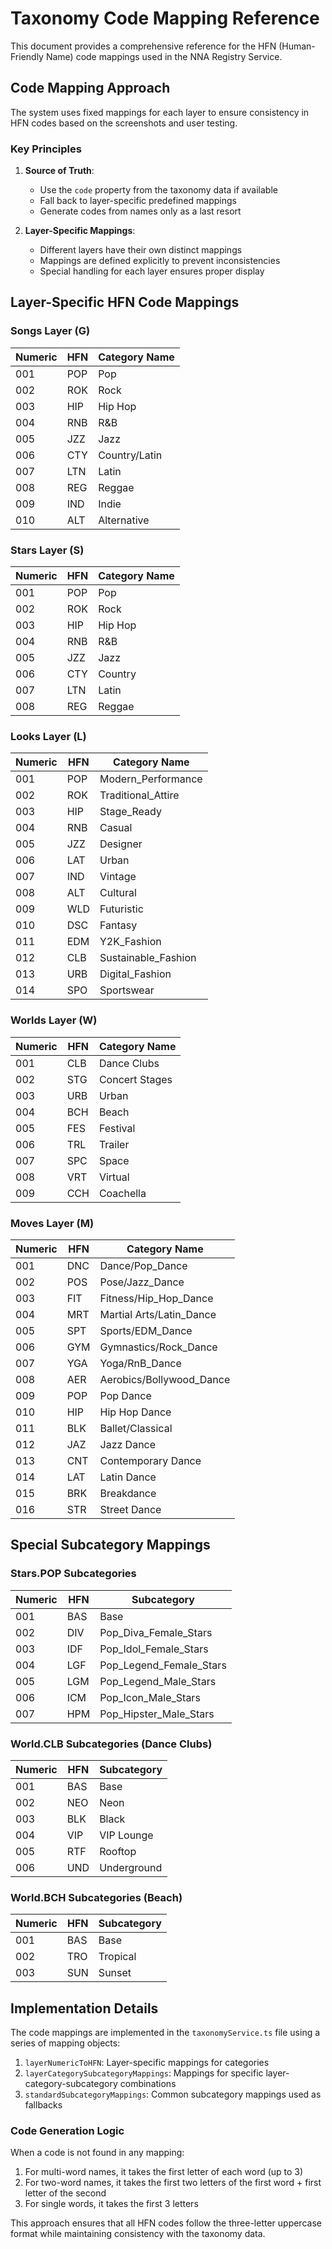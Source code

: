 # Taxonomy Code Mapping Reference

This document provides a comprehensive reference for the HFN (Human-Friendly Name) code mappings used in the NNA Registry Service.

## Code Mapping Approach

The system uses fixed mappings for each layer to ensure consistency in HFN codes based on the screenshots and user testing.

### Key Principles

1. **Source of Truth**: 
   - Use the `code` property from the taxonomy data if available
   - Fall back to layer-specific predefined mappings
   - Generate codes from names only as a last resort

2. **Layer-Specific Mappings**: 
   - Different layers have their own distinct mappings
   - Mappings are defined explicitly to prevent inconsistencies
   - Special handling for each layer ensures proper display

## Layer-Specific HFN Code Mappings

### Songs Layer (G)

| Numeric | HFN | Category Name |
|---|---|---|
| 001 | POP | Pop |
| 002 | ROK | Rock |
| 003 | HIP | Hip Hop |
| 004 | RNB | R&B |
| 005 | JZZ | Jazz |
| 006 | CTY | Country/Latin |
| 007 | LTN | Latin |
| 008 | REG | Reggae |
| 009 | IND | Indie |
| 010 | ALT | Alternative |

### Stars Layer (S)

| Numeric | HFN | Category Name |
|---|---|---|
| 001 | POP | Pop |
| 002 | ROK | Rock |
| 003 | HIP | Hip Hop |
| 004 | RNB | R&B |
| 005 | JZZ | Jazz |
| 006 | CTY | Country |
| 007 | LTN | Latin |
| 008 | REG | Reggae |

### Looks Layer (L)

| Numeric | HFN | Category Name |
|---|---|---|
| 001 | POP | Modern_Performance |
| 002 | ROK | Traditional_Attire |
| 003 | HIP | Stage_Ready |
| 004 | RNB | Casual |
| 005 | JZZ | Designer |
| 006 | LAT | Urban |
| 007 | IND | Vintage |
| 008 | ALT | Cultural |
| 009 | WLD | Futuristic |
| 010 | DSC | Fantasy |
| 011 | EDM | Y2K_Fashion |
| 012 | CLB | Sustainable_Fashion |
| 013 | URB | Digital_Fashion |
| 014 | SPO | Sportswear |

### Worlds Layer (W)

| Numeric | HFN | Category Name |
|---|---|---|
| 001 | CLB | Dance Clubs |
| 002 | STG | Concert Stages |
| 003 | URB | Urban |
| 004 | BCH | Beach |
| 005 | FES | Festival |
| 006 | TRL | Trailer |
| 007 | SPC | Space |
| 008 | VRT | Virtual |
| 009 | CCH | Coachella |

### Moves Layer (M)

| Numeric | HFN | Category Name |
|---|---|---|
| 001 | DNC | Dance/Pop_Dance |
| 002 | POS | Pose/Jazz_Dance |
| 003 | FIT | Fitness/Hip_Hop_Dance |
| 004 | MRT | Martial Arts/Latin_Dance |
| 005 | SPT | Sports/EDM_Dance |
| 006 | GYM | Gymnastics/Rock_Dance |
| 007 | YGA | Yoga/RnB_Dance |
| 008 | AER | Aerobics/Bollywood_Dance |
| 009 | POP | Pop Dance |
| 010 | HIP | Hip Hop Dance |
| 011 | BLK | Ballet/Classical |
| 012 | JAZ | Jazz Dance |
| 013 | CNT | Contemporary Dance |
| 014 | LAT | Latin Dance |
| 015 | BRK | Breakdance |
| 016 | STR | Street Dance |

## Special Subcategory Mappings

### Stars.POP Subcategories

| Numeric | HFN | Subcategory |
|---|---|---|
| 001 | BAS | Base |
| 002 | DIV | Pop_Diva_Female_Stars |
| 003 | IDF | Pop_Idol_Female_Stars |
| 004 | LGF | Pop_Legend_Female_Stars |
| 005 | LGM | Pop_Legend_Male_Stars |
| 006 | ICM | Pop_Icon_Male_Stars |
| 007 | HPM | Pop_Hipster_Male_Stars |

### World.CLB Subcategories (Dance Clubs)

| Numeric | HFN | Subcategory |
|---|---|---|
| 001 | BAS | Base |
| 002 | NEO | Neon |
| 003 | BLK | Black |
| 004 | VIP | VIP Lounge |
| 005 | RTF | Rooftop |
| 006 | UND | Underground |

### World.BCH Subcategories (Beach)

| Numeric | HFN | Subcategory |
|---|---|---|
| 001 | BAS | Base |
| 002 | TRO | Tropical |
| 003 | SUN | Sunset |

## Implementation Details

The code mappings are implemented in the `taxonomyService.ts` file using a series of mapping objects:

1. `layerNumericToHFN`: Layer-specific mappings for categories
2. `layerCategorySubcategoryMappings`: Mappings for specific layer-category-subcategory combinations
3. `standardSubcategoryMappings`: Common subcategory mappings used as fallbacks

### Code Generation Logic

When a code is not found in any mapping:

1. For multi-word names, it takes the first letter of each word (up to 3)
2. For two-word names, it takes the first two letters of the first word + first letter of the second
3. For single words, it takes the first 3 letters 

This approach ensures that all HFN codes follow the three-letter uppercase format while maintaining consistency with the taxonomy data.